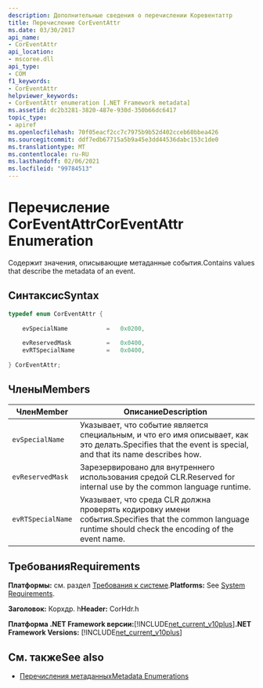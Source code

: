 ```yaml
---
description: Дополнительные сведения о перечислении Коревентаттр
title: Перечисление CorEventAttr
ms.date: 03/30/2017
api_name:
- CorEventAttr
api_location:
- mscoree.dll
api_type:
- COM
f1_keywords:
- CorEventAttr
helpviewer_keywords:
- CorEventAttr enumeration [.NET Framework metadata]
ms.assetid: dc2b3281-3820-487e-930d-350b66dc6417
topic_type:
- apiref
ms.openlocfilehash: 70f05eacf2cc7c7975b9b52d402cceb60bbea426
ms.sourcegitcommit: ddf7edb67715a5b9a45e3dd44536dabc153c1de0
ms.translationtype: MT
ms.contentlocale: ru-RU
ms.lasthandoff: 02/06/2021
ms.locfileid: "99784513"
---
```

# <a name="coreventattr-enumeration"></a><span data-ttu-id="198fd-103">Перечисление CorEventAttr</span><span class="sxs-lookup"><span data-stu-id="198fd-103">CorEventAttr Enumeration</span></span>

<span data-ttu-id="198fd-104">Содержит значения, описывающие метаданные события.</span><span class="sxs-lookup"><span data-stu-id="198fd-104">Contains values that describe the metadata of an event.</span></span>  
  
## <a name="syntax"></a><span data-ttu-id="198fd-105">Синтаксис</span><span class="sxs-lookup"><span data-stu-id="198fd-105">Syntax</span></span>  
  
```cpp  
typedef enum CorEventAttr {  
  
    evSpecialName           =   0x0200,  
  
    evReservedMask          =   0x0400,  
    evRTSpecialName         =   0x0400,  
  
} CorEventAttr;  
```  
  
## <a name="members"></a><span data-ttu-id="198fd-106">Члены</span><span class="sxs-lookup"><span data-stu-id="198fd-106">Members</span></span>  
  
|<span data-ttu-id="198fd-107">Член</span><span class="sxs-lookup"><span data-stu-id="198fd-107">Member</span></span>|<span data-ttu-id="198fd-108">Описание</span><span class="sxs-lookup"><span data-stu-id="198fd-108">Description</span></span>|  
|------------|-----------------|  
|`evSpecialName`|<span data-ttu-id="198fd-109">Указывает, что событие является специальным, и что его имя описывает, как это делать.</span><span class="sxs-lookup"><span data-stu-id="198fd-109">Specifies that the event is special, and that its name describes how.</span></span>|  
|`evReservedMask`|<span data-ttu-id="198fd-110">Зарезервировано для внутреннего использования средой CLR.</span><span class="sxs-lookup"><span data-stu-id="198fd-110">Reserved for internal use by the common language runtime.</span></span>|  
|`evRTSpecialName`|<span data-ttu-id="198fd-111">Указывает, что среда CLR должна проверять кодировку имени события.</span><span class="sxs-lookup"><span data-stu-id="198fd-111">Specifies that the common language runtime should check the encoding of the event name.</span></span>|  
  
## <a name="requirements"></a><span data-ttu-id="198fd-112">Требования</span><span class="sxs-lookup"><span data-stu-id="198fd-112">Requirements</span></span>  

 <span data-ttu-id="198fd-113">**Платформы:** см. раздел [Требования к системе](../../get-started/system-requirements.md).</span><span class="sxs-lookup"><span data-stu-id="198fd-113">**Platforms:** See [System Requirements](../../get-started/system-requirements.md).</span></span>  
  
 <span data-ttu-id="198fd-114">**Заголовок:** Корхдр. h</span><span class="sxs-lookup"><span data-stu-id="198fd-114">**Header:** CorHdr.h</span></span>  
  
 <span data-ttu-id="198fd-115">**Платформа .NET Framework версии:**[!INCLUDE[net_current_v10plus](../../../../includes/net-current-v10plus-md.md)]</span><span class="sxs-lookup"><span data-stu-id="198fd-115">**.NET Framework Versions:** [!INCLUDE[net_current_v10plus](../../../../includes/net-current-v10plus-md.md)]</span></span>  
  
## <a name="see-also"></a><span data-ttu-id="198fd-116">См. также</span><span class="sxs-lookup"><span data-stu-id="198fd-116">See also</span></span>

- [<span data-ttu-id="198fd-117">Перечисления метаданных</span><span class="sxs-lookup"><span data-stu-id="198fd-117">Metadata Enumerations</span></span>](metadata-enumerations.md)
